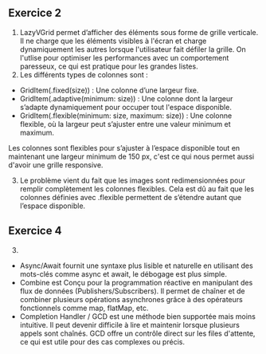 ## Exercice 2

1) LazyVGrid permet d’afficher des éléments sous forme de grille verticale. Il ne charge que les éléments visibles à l'écran et charge dynamiquement les autres lorsque l'utilisateur fait défiler la grille.
    On l'utlise pour optimiser les performances avec un comportement paresseux, ce qui est pratique pour les grandes listes.
2) Les différents types de colonnes sont :

- GridItem(.fixed(size)) : Une colonne d’une largeur fixe.
- GridItem(.adaptive(minimum: size)) : Une colonne dont la largeur s’adapte dynamiquement pour occuper tout l'espace disponible.
- GridItem(.flexible(minimum: size, maximum: size)) : Une colonne flexible, où la largeur peut s’ajuster entre une valeur minimum et maximum.

Les colonnes sont flexibles pour s’ajuster à l’espace disponible tout en maintenant une largeur minimum de 150 px, c'est ce qui nous permet aussi d'avoir une grille responsive.

3) Le problème vient du fait que les images sont redimensionnées pour remplir complètement les colonnes flexibles. Cela est dû au fait que les colonnes définies avec .flexible permettent de s’étendre autant que l’espace disponible.

## Exercice 4

3) 
- Async/Await fournit une syntaxe plus lisible et naturelle en utilisant des mots-clés comme async et await, le débogage est plus simple.
- Combine est Conçu pour la programmation réactive en manipulant des flux de données (Publishers/Subscribers). Il permet de chaîner et de combiner plusieurs opérations asynchrones grâce à des opérateurs fonctionnels comme map, flatMap, etc.
- Completion Handler / GCD est une méthode bien supportée mais moins intuitive. Il peut devenir difficile à lire et maintenir lorsque plusieurs appels sont chaînés.
GCD offre un contrôle direct sur les files d'attente, ce qui est utile pour des cas complexes ou précis.
